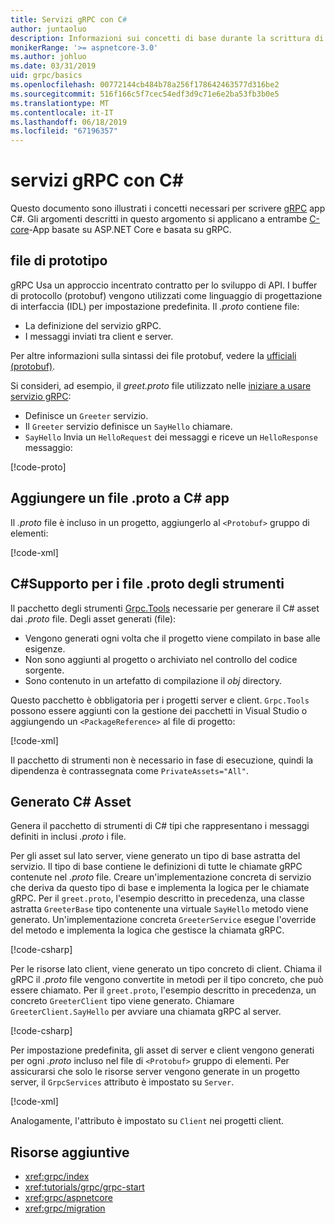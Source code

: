 ```yaml
---
title: Servizi gRPC con C#
author: juntaoluo
description: Informazioni sui concetti di base durante la scrittura di servizi gRPC con C#.
monikerRange: '>= aspnetcore-3.0'
ms.author: johluo
ms.date: 03/31/2019
uid: grpc/basics
ms.openlocfilehash: 00772144cb484b78a256f178642463577d316be2
ms.sourcegitcommit: 516f166c5f7cec54edf3d9c71e6e2ba53fb3b0e5
ms.translationtype: MT
ms.contentlocale: it-IT
ms.lasthandoff: 06/18/2019
ms.locfileid: "67196357"
---
```

# <a name="grpc-services-with-c"></a>servizi gRPC con C\#

Questo documento sono illustrati i concetti necessari per scrivere [gRPC](https://grpc.io/docs/guides/) app C#. Gli argomenti descritti in questo argomento si applicano a entrambe [C-core](https://grpc.io/blog/grpc-stacks)-App basate su ASP.NET Core e basata su gRPC.

## <a name="proto-file"></a>file di prototipo

gRPC Usa un approccio incentrato contratto per lo sviluppo di API. I buffer di protocollo (protobuf) vengono utilizzati come linguaggio di progettazione di interfaccia (IDL) per impostazione predefinita. Il *.proto* contiene file:

* La definizione del servizio gRPC.
* I messaggi inviati tra client e server.

Per altre informazioni sulla sintassi dei file protobuf, vedere la [ufficiali (protobuf)](https://developers.google.com/protocol-buffers/docs/proto3).

Si consideri, ad esempio, il *greet.proto* file utilizzato nelle [iniziare a usare servizio gRPC](xref:tutorials/grpc/grpc-start):

* Definisce un `Greeter` servizio.
* Il `Greeter` servizio definisce un `SayHello` chiamare.
* `SayHello` Invia un `HelloRequest` dei messaggi e riceve un `HelloResponse` messaggio:

[!code-proto[](~/tutorials//grpc/grpc-start/sample/GrpcGreeter/Protos/greet.proto)]

## <a name="add-a-proto-file-to-a-c-app"></a>Aggiungere un file .proto a C\# app

Il *.proto* file è incluso in un progetto, aggiungerlo al `<Protobuf>` gruppo di elementi:

[!code-xml[](~/tutorials/grpc/grpc-start/sample/GrpcGreeter/GrpcGreeter.csproj?highlight=2&range=7-9)]

## <a name="c-tooling-support-for-proto-files"></a>C#Supporto per i file .proto degli strumenti

Il pacchetto degli strumenti [Grpc.Tools](https://www.nuget.org/packages/Grpc.Tools/) necessarie per generare il C# asset dai *.proto* file. Degli asset generati (file):

* Vengono generati ogni volta che il progetto viene compilato in base alle esigenze.
* Non sono aggiunti al progetto o archiviato nel controllo del codice sorgente.
* Sono contenuto in un artefatto di compilazione il *obj* directory.

Questo pacchetto è obbligatoria per i progetti server e client. `Grpc.Tools` possono essere aggiunti con la gestione dei pacchetti in Visual Studio o aggiungendo un `<PackageReference>` al file di progetto:

[!code-xml[](~/tutorials/grpc/grpc-start/sample/GrpcGreeter/GrpcGreeter.csproj?highlight=1&range=15)]

Il pacchetto di strumenti non è necessario in fase di esecuzione, quindi la dipendenza è contrassegnata come `PrivateAssets="All"`.

## <a name="generated-c-assets"></a>Generato C# Asset

Genera il pacchetto di strumenti di C# tipi che rappresentano i messaggi definiti in inclusi *.proto* i file.

Per gli asset sul lato server, viene generato un tipo di base astratta del servizio. Il tipo di base contiene le definizioni di tutte le chiamate gRPC contenute nel *.proto* file. Creare un'implementazione concreta di servizio che deriva da questo tipo di base e implementa la logica per le chiamate gRPC. Per il `greet.proto`, l'esempio descritto in precedenza, una classe astratta `GreeterBase` tipo contenente una virtuale `SayHello` metodo viene generato. Un'implementazione concreta `GreeterService` esegue l'override del metodo e implementa la logica che gestisce la chiamata gRPC.

[!code-csharp[](~/tutorials//grpc/grpc-start/sample/GrpcGreeter/Services/GreeterService.cs?name=snippet)]

Per le risorse lato client, viene generato un tipo concreto di client. Chiama il gRPC il *.proto* file vengono convertite in metodi per il tipo concreto, che può essere chiamato. Per il `greet.proto`, l'esempio descritto in precedenza, un concreto `GreeterClient` tipo viene generato. Chiamare `GreeterClient.SayHello` per avviare una chiamata gRPC al server.

[!code-csharp[](~/tutorials//grpc/grpc-start/sample/GrpcGreeterClient/Program.cs?highlight=5-8&name=snippet)]

Per impostazione predefinita, gli asset di server e client vengono generati per ogni *.proto* incluso nel file di `<Protobuf>` gruppo di elementi. Per assicurarsi che solo le risorse server vengono generate in un progetto server, il `GrpcServices` attributo è impostato su `Server`.

[!code-xml[](~/tutorials//grpc/grpc-start/sample/GrpcGreeter/GrpcGreeter.csproj?highlight=2&range=7-9)]

Analogamente, l'attributo è impostato su `Client` nei progetti client.

## <a name="additional-resources"></a>Risorse aggiuntive

* <xref:grpc/index>
* <xref:tutorials/grpc/grpc-start>
* <xref:grpc/aspnetcore>
* <xref:grpc/migration>

